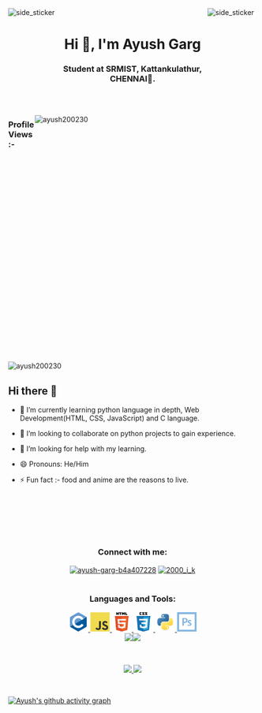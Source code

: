 <p>&nbsp;</P>




<img align="right"  width=100px height=150px alt="side_sticker" src="https://media.giphy.com/media/TEnXkcsHrP4YedChhA/giphy.gif" />
<img align="left"  width=100px height=150px alt="side_sticker" src="https://media.giphy.com/media/TEnXkcsHrP4YedChhA/giphy.gif" />




<p>&nbsp;</P>

<h1 align="center">Hi 👋, I'm Ayush Garg</h1>
<h3 align="center">Student at SRMIST, Kattankulathur, CHENNAI🌟.</h3>


<br>
<br>



<p><img align="right" src="https://raw.githubusercontent.com/Adam-pw/Adam-pw/main/animation_500_kxa883sd.gif" alt="ayush200230" width=450 height=500 /></p>



<p align="right"> <h3><strong>Profile Views :-</strong></h3> <img src="https://komarev.com/ghpvc/?username=ayush200230-pw&label=Profile%20views&color=0e75b6&style=flat"
    alt="ayush200230" /> 
</p>




## Hi there 👋
- 🌱 I’m currently learning python language in depth, Web Development(HTML, CSS, JavaScript) and C language.

- 👯 I’m looking to collaborate on python projects to gain experience.

- 🤔 I’m looking for help with my learning.

- 😄 Pronouns: He/Him

- ⚡ Fun fact :- food and anime are the reasons to live.

<!--
**Ayush200230/Ayush200230** is a ✨ _special_ ✨ repository because its `README.md` (this file) appears on your GitHub profile.

Here are some ideas to get you started:

- 🌱 I’m currently learning python language in depth.
- 👯 I’m looking to collaborate on python projects to gain experience.
- 🤔 I’m looking for help with my learning.
- 😄 Pronouns: He/Him
- ⚡ Fun fact :- food and anime are the reasons to live.
-->

<br>
<br>
<br>
<br>

<br>

<h3 align="center">Connect with me:</h3>
<p align="center">
<a href="https://www.linkedin.com/in/ayush-garg-b4a407228/" target="_blank"><img align="center" src="https://raw.githubusercontent.com/rahuldkjain/github-profile-readme-generator/master/src/images/icons/Social/linked-in-alt.svg" alt="ayush-garg-b4a407228" height="30" width="40" /></a>
<a href="mailto:humbleayush30@gmail.com?'Reching out to you'='Hi, I want to enquire about...'" rel="noopener" target="_blank"><img align="center" src="https://image.flaticon.com/icons/png/512/732/732200.png" alt="2000_i_k" height="40" width="40" /></fa>
</a>
<br>
<br>
<h3 align="center">Languages and Tools:</h3>
<p align="center">
<a href="https://www.cprogramming.com/" target="_blank" rel="noreferrer"> <img src="https://raw.githubusercontent.com/devicons/devicon/master/icons/c/c-original.svg" alt="c" width="40" height="40"/> </a>
<a href="https://developer.mozilla.org/en-US/docs/Web/JavaScript" target="_blank" rel="noreferrer"> <img src="https://raw.githubusercontent.com/devicons/devicon/master/icons/javascript/javascript-original.svg" alt="javascript" width="40" height="40"/> </a> 
</a> <a href="https://www.w3.org/html/" target="_blank" rel="noreferrer"> <img src="https://raw.githubusercontent.com/devicons/devicon/master/icons/html5/html5-original-wordmark.svg" alt="html5" width="40" height="40"/> </a>
<a href="https://www.w3schools.com/css/" target="_blank" rel="noreferrer"> <img src="https://raw.githubusercontent.com/devicons/devicon/master/icons/css3/css3-original-wordmark.svg" alt="css3" width="40" height="40"/> </a> 
<a href="https://www.python.org" target="_blank" rel="noreferrer"> <img src="https://raw.githubusercontent.com/devicons/devicon/master/icons/python/python-original.svg" alt="python" width="40" height="40"/> </a> 
<a href="https://www.photoshop.com/en" target="_blank" rel="noreferrer"> <img src="https://raw.githubusercontent.com/devicons/devicon/master/icons/photoshop/photoshop-line.svg" alt="photoshop" width="40" height="40"/> </a><br><img src="https://i.giphy.com/media/KzJkzjggfGN5Py6nkT/200.webp" width="100"><img src="https://i.giphy.com/media/IdyAQJVN2kVPNUrojM/200.webp" width="100">
</p>
<br>
<p align="center">
<a href="https://github.com/Ayush200230">
  <img height="200px" src="https://github-readme-stats.vercel.app/api?username=Ayush200230&show_icons=true&theme=radical"/>
  <img height="200px" src="https://github-readme-stats-eight-theta.vercel.app/api/top-langs/?username=Ayush200230&layout=compact&langs_count=8&theme=radical"/>
</a>
</p>

<br>

[![Ayush's github activity graph](https://activity-graph.herokuapp.com/graph?username=Ayush200230&cotton_candy)](https://github.com/Ayush200230)

